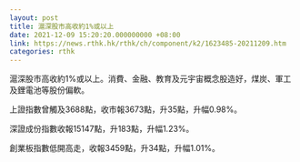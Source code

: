 ```yaml
---
layout: post
title: 滬深股市高收約1%或以上
date: 2021-12-09 15:20:20.000000000 +08:00
link: https://news.rthk.hk/rthk/ch/component/k2/1623485-20211209.htm
categories: rthk
---
```


滬深股市高收約1%或以上。消費、金融、教育及元宇宙概念股造好，煤炭、軍工及鋰電池等股份偏軟。

上證指數曾觸及3688點，收市報3673點，升35點，升幅0.98%。

深證成份指數收報15147點，升183點，升幅1.23%。

創業板指數低開高走，收報3459點，升34點，升幅1.01%。
